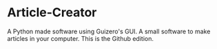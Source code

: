# Article-Creator
A Python made software using Guizero's GUI. A small software to make articles in your computer. This is the Github edition.
